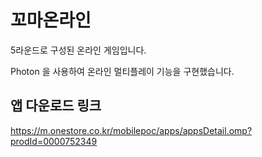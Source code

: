# 꼬마온라인
5라운드로 구성된 온라인 게임입니다.

Photon 을 사용하여 온라인 멀티플레이 기능을 구현했습니다.

## 앱 다운로드 링크
https://m.onestore.co.kr/mobilepoc/apps/appsDetail.omp?prodId=0000752349
